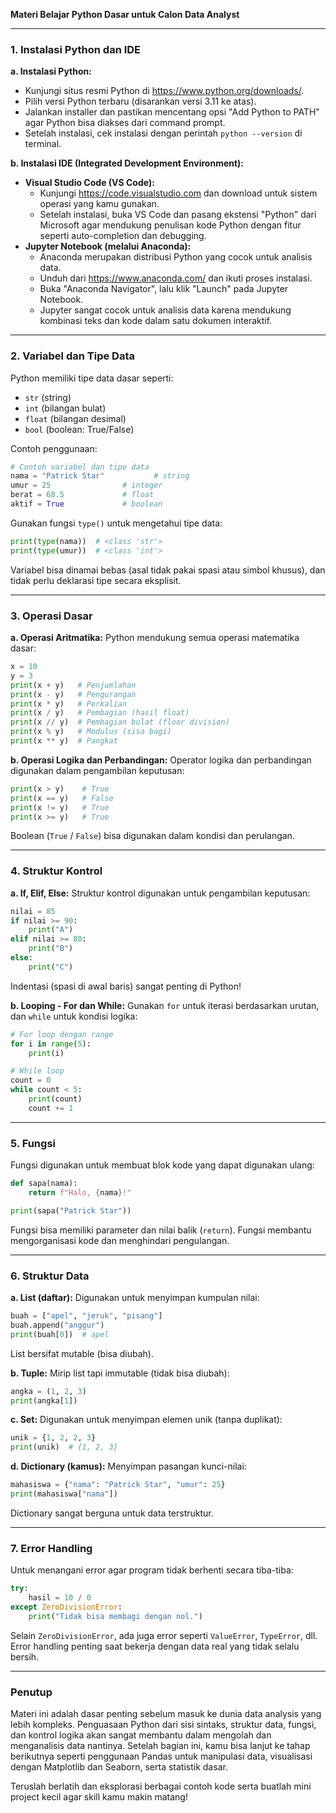 
**Materi Belajar Python Dasar untuk Calon Data Analyst**

---

### 1. Instalasi Python dan IDE

**a. Instalasi Python:**
- Kunjungi situs resmi Python di https://www.python.org/downloads/.
- Pilih versi Python terbaru (disarankan versi 3.11 ke atas).
- Jalankan installer dan pastikan mencentang opsi "Add Python to PATH" agar Python bisa diakses dari command prompt.
- Setelah instalasi, cek instalasi dengan perintah `python --version` di terminal.

**b. Instalasi IDE (Integrated Development Environment):**
- **Visual Studio Code (VS Code):**
  - Kunjungi https://code.visualstudio.com dan download untuk sistem operasi yang kamu gunakan.
  - Setelah instalasi, buka VS Code dan pasang ekstensi "Python" dari Microsoft agar mendukung penulisan kode Python dengan fitur seperti auto-completion dan debugging.
- **Jupyter Notebook (melalui Anaconda):**
  - Anaconda merupakan distribusi Python yang cocok untuk analisis data.
  - Unduh dari https://www.anaconda.com/ dan ikuti proses instalasi.
  - Buka "Anaconda Navigator", lalu klik "Launch" pada Jupyter Notebook.
  - Jupyter sangat cocok untuk analisis data karena mendukung kombinasi teks dan kode dalam satu dokumen interaktif.

---

### 2. Variabel dan Tipe Data

Python memiliki tipe data dasar seperti:
- `str` (string)
- `int` (bilangan bulat)
- `float` (bilangan desimal)
- `bool` (boolean: True/False)

Contoh penggunaan:
```python
# Contoh variabel dan tipe data
nama = "Patrick Star"           # string
umur = 25                # integer
berat = 68.5             # float
aktif = True             # boolean
```

Gunakan fungsi `type()` untuk mengetahui tipe data:
```python
print(type(nama))  # <class 'str'>
print(type(umur))  # <class 'int'>
```

Variabel bisa dinamai bebas (asal tidak pakai spasi atau simbol khusus), dan tidak perlu deklarasi tipe secara eksplisit.

---

### 3. Operasi Dasar

**a. Operasi Aritmatika:**
Python mendukung semua operasi matematika dasar:
```python
x = 10
y = 3
print(x + y)   # Penjumlahan
print(x - y)   # Pengurangan
print(x * y)   # Perkalian
print(x / y)   # Pembagian (hasil float)
print(x // y)  # Pembagian bulat (floor division)
print(x % y)   # Modulus (sisa bagi)
print(x ** y)  # Pangkat
```

**b. Operasi Logika dan Perbandingan:**
Operator logika dan perbandingan digunakan dalam pengambilan keputusan:
```python
print(x > y)    # True
print(x == y)   # False
print(x != y)   # True
print(x >= y)   # True
```
Boolean (`True` / `False`) bisa digunakan dalam kondisi dan perulangan.

---

### 4. Struktur Kontrol

**a. If, Elif, Else:**
Struktur kontrol digunakan untuk pengambilan keputusan:
```python
nilai = 85
if nilai >= 90:
    print("A")
elif nilai >= 80:
    print("B")
else:
    print("C")
```

Indentasi (spasi di awal baris) sangat penting di Python!

**b. Looping - For dan While:**
Gunakan `for` untuk iterasi berdasarkan urutan, dan `while` untuk kondisi logika:
```python
# For loop dengan range
for i in range(5):
    print(i)

# While loop
count = 0
while count < 5:
    print(count)
    count += 1
```

---

### 5. Fungsi
Fungsi digunakan untuk membuat blok kode yang dapat digunakan ulang:
```python
def sapa(nama):
    return f"Halo, {nama}!"

print(sapa("Patrick Star"))
```
Fungsi bisa memiliki parameter dan nilai balik (`return`).
Fungsi membantu mengorganisasi kode dan menghindari pengulangan.

---

### 6. Struktur Data

**a. List (daftar):**
Digunakan untuk menyimpan kumpulan nilai:
```python
buah = ["apel", "jeruk", "pisang"]
buah.append("anggur")
print(buah[0])  # apel
```
List bersifat mutable (bisa diubah).

**b. Tuple:**
Mirip list tapi immutable (tidak bisa diubah):
```python
angka = (1, 2, 3)
print(angka[1])
```

**c. Set:**
Digunakan untuk menyimpan elemen unik (tanpa duplikat):
```python
unik = {1, 2, 2, 3}
print(unik)  # {1, 2, 3}
```

**d. Dictionary (kamus):**
Menyimpan pasangan kunci-nilai:
```python
mahasiswa = {"nama": "Patrick Star", "umur": 25}
print(mahasiswa["nama"])
```
Dictionary sangat berguna untuk data terstruktur.

---

### 7. Error Handling
Untuk menangani error agar program tidak berhenti secara tiba-tiba:
```python
try:
    hasil = 10 / 0
except ZeroDivisionError:
    print("Tidak bisa membagi dengan nol.")
```
Selain `ZeroDivisionError`, ada juga error seperti `ValueError`, `TypeError`, dll.
Error handling penting saat bekerja dengan data real yang tidak selalu bersih.

---

### Penutup

Materi ini adalah dasar penting sebelum masuk ke dunia data analysis yang lebih kompleks. Penguasaan Python dari sisi sintaks, struktur data, fungsi, dan kontrol logika akan sangat membantu dalam mengolah dan menganalisis data nantinya. Setelah bagian ini, kamu bisa lanjut ke tahap berikutnya seperti penggunaan Pandas untuk manipulasi data, visualisasi dengan Matplotlib dan Seaborn, serta statistik dasar.

Teruslah berlatih dan eksplorasi berbagai contoh kode serta buatlah mini project kecil agar skill kamu makin matang!
